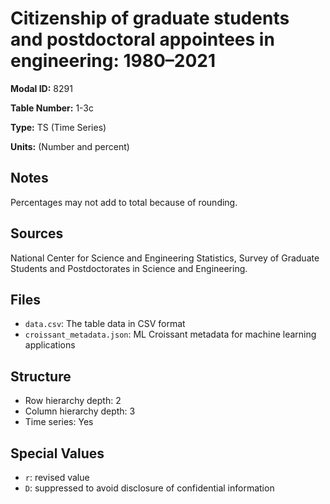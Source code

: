 # Citizenship of graduate students and postdoctoral appointees in engineering: 1980–2021

**Modal ID:** 8291

**Table Number:** 1-3c

**Type:** TS (Time Series)

**Units:** (Number and percent)

## Notes

Percentages may not add to total because of rounding.

## Sources

National Center for Science and Engineering Statistics, Survey of Graduate Students and Postdoctorates in Science and Engineering.

## Files

- `data.csv`: The table data in CSV format
- `croissant_metadata.json`: ML Croissant metadata for machine learning applications

## Structure

- Row hierarchy depth: 2
- Column hierarchy depth: 3
- Time series: Yes

## Special Values

- `r`: revised value
- `D`: suppressed to avoid disclosure of confidential information
